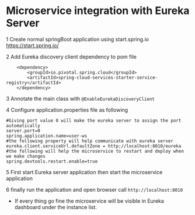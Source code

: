 # Microservice integration with Eureka Server
1 Create normal springBoot application using start.spring.io
    https://start.spring.io/

2 Add Eureka discovery client dependency to pom file 

		<dependency>
			<groupId>io.pivotal.spring.cloud</groupId>
			<artifactId>spring-cloud-services-starter-service-registry</artifactId>
		</dependency>
    
3 Annotate the main class with `@EnableEurekaDiscoveryClient` 
    
4 Configure application.properties file as following
        
    #Giving port value 0 will make the eureka server to assign the port automatically
    server.port=0
    spring.application.name=user-ws
    #the following property will help communicate with eureka server
    eureka.client.serviceUrl.defaultZone = http://localhost:8010/eureka
    #the following will help the microservice to restart and deploy when we make changes
    spring.devtools.restart.enable=true
    
5 First start Eureka server application then start the microservice application

6 finally run the application and open browser call
    `http://localhost:8010` 

* If every thing go fine the microservice will be visible in Eureka dashboard under the instance list. 
